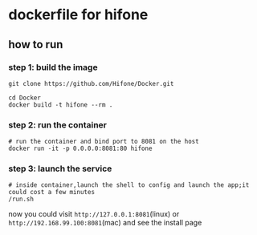 # dockerfile for hifone

## how to run

### step 1: build the image

    git clone https://github.com/Hifone/Docker.git
    
    cd Docker
    docker build -t hifone --rm .
    
### step 2: run the container

    # run the container and bind port to 8081 on the host
    docker run -it -p 0.0.0.0:8081:80 hifone

### step 3: launch the service

    # inside container,launch the shell to config and launch the app;it could cost a few minutes
    /run.sh
    
now you could visit `http://127.0.0.1:8081`(linux) or `http://192.168.99.100:8081`(mac) and see the install page